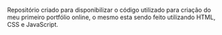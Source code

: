 Repositório criado para disponibilizar o código utilizado para criação do meu primeiro portfólio online, o mesmo esta sendo feito utilizando HTML, CSS e JavaScript.
